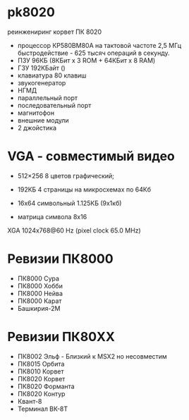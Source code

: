 # pk8020
реинжениринг корвет ПК 8020

* процессор КР580ВМ80А на тактовой частоте 2,5 МГц быстродействие - 625 тысяч операций в секунду.
* ПЗУ 96КБ (8КБит х 3 ROM + 64КБит х 8 RAM)
* ГЗУ 192КБайт ()
* клавиатура 80 клавиш
* звукогенератор
* НГМД
* параллельный порт
* последовательный порт
* магнитофон
* внешние модули
* 2 джойстика

# VGA - совместимый видео
* 512×256 8 цветов графический; 
* 192КБ 4 страницы на микросхемах по 64Кб

* 16х64 символьный 1.125КБ (9х1кб)
* матрица символа 8х16

XGA 1024x768@60 Hz (pixel clock 65.0 MHz)

# Ревизии ПК8000
* ПК8000 Сура
* ПК8000 Хобби
* ПК8000 Нейва
* ПК8000 Карат
* Башкирия-2М

# Ревизии ПК80XX
* ПК8002 Эльф - Близкий к MSX2 но несовместим
* ПК8015 Орбита
* ПК8010 Корвет
* ПК8020 Корвет
* ПК8020 Форманта
* ПК8020 Контур
* Квант-8
* Терминал ВК-8Т
